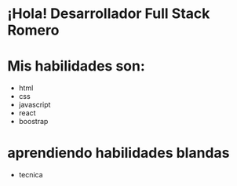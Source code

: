 # ¡Hola! Desarrollador Full Stack Romero


# Mis habilidades son:
- html
- css 
- javascript
- react 
- boostrap
# aprendiendo habilidades blandas
- tecnica 
